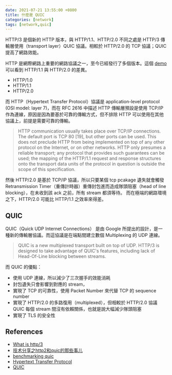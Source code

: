 ```yaml
---
date: 2021-07-21 13:55:00 +0800
title: 什麼是 QUIC
categories: [network]
tags: [network,quic]
---
```


HTTP/3 是個新的 HTTP 版本，與 HTTP/1.1、HTTP/2.0 不同之處是 HTTP/3 傳輸層使用（transport layer）QUIC 協議。相較於 HTTP/2.0 的 TCP 協議；QUIC 提高了網路效能。

<!--more-->

HTTP 是網際網路上重要的網路協議之一，至今已經發行了多個版本。這個 [demo](https://http2.akamai.com/demo) 可以看到 HTTP/1.1 與 HTTP/2.0 的差異。

* HTTP/1.0
* HTTP/1.1
* HTTP/2.0

而 HTTP（Hypertext Transfer Protocol）協議是 application-level protocol (OSI model: layer 7)，而在 RFC 2616 中描述 HTTP 傳輸層預設是使用 TCP/IP 作為連線，原因是因為要基於可靠的傳輸方式，但不排除 HTTP 可以使用在其他協議上，前提是需要可靠的傳輸。

>HTTP communication usually takes place over TCP/IP connections. The
default port is TCP 80 [19], but other ports can be used. This does
not preclude HTTP from being implemented on top of any other protocol
on the Internet, or on other networks. HTTP only presumes a reliable
transport; any protocol that provides such guarantees can be used;
the mapping of the HTTP/1.1 request and response structures onto the
transport data units of the protocol in question is outside the scope
of this specification.

然後 HTTP/2.0 是基於 TCP/IP 協議，所以只要某個 tcp pcakage 遺失就會觸發 Retransmission Timer（重傳計時器）重傳封包進而造成隊頭阻塞（head of line blocking），在未收到該 ack 之前，所有 stream 都須等待。
而在極端的網路環境之下，HTTP/2.0 可能比 HTTP/1.1 之效率來得差。

## QUIC

QUIC（Quick UDP Internet Connections） 是由 Google 所提出的設計，是一種新的傳輸層協議。而這協議是在端點間建立數個 Multiplexing 的 UDP 連線。

>QUIC is a new multiplexed transport built on top of UDP.  HTTP/3 is designed to take advantage of QUIC's features, including lack of Head-Of-Line blocking between streams.

而 QUIC 的優點：

* 使用 UDP 連線，所以減少了三次握手的效能消耗
* 封包遺失只會影響到對應的 stream，
* 實現了 TCP 的可靠性，使用 Packet Number 來代替 TCP 的 sequence number
* 實現了 HTTP/2.0 的多路復用（multiplexed），但相較於 HTTP/2.0 協議 QUIC 每個 stream 間沒有依賴關係，也就是說大幅減少隊頭阻塞
* 實現了 TLS 的安全性

## References

* [What is http/3](https://javascript.plainenglish.io/what-is-http-3-and-why-does-it-matter-cb7d7b4b600f)
* [技术分享之http2和quic的那些事儿](http://xiaorui.cc/archives/6117)
* [benchmarking quic](https://medium.com/@the.real.yushuf/benchmarking-quic-1fd043e944c7)
* [Hypertext Transfer Protocol](https://datatracker.ietf.org/doc/html/rfc2616)
* [QUIC](https://www.chromium.org/quic)
